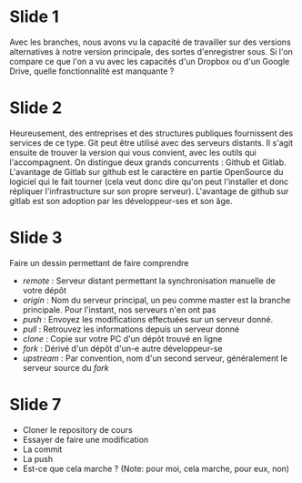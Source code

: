 # Slide 1

Avec les branches, nous avons vu la capacité de travailler sur des versions alternatives à notre version principale, des sortes d'enregistrer sous. Si l'on compare ce que l'on a vu avec les capacités d'un Dropbox ou d'un Google Drive, quelle fonctionnalité est manquante ?

# Slide 2

Heureusement, des entreprises et des structures publiques fournissent des services de ce type. Git peut être utilisé avec des serveurs distants. Il s'agit ensuite de trouver la version qui vous convient, avec les outils qui l'accompagnent. On distingue deux grands concurrents : Github et Gitlab. L'avantage de Gitlab sur github est le caractère en partie OpenSource du logiciel qui le fait tourner (cela veut donc dire qu'on peut l'installer et donc répliquer l'infrastructure sur son propre serveur). L'avantage de github sur gitlab est son adoption par les développeur-ses et son âge.

# Slide 3

Faire un dessin permettant de faire comprendre

- *remote* : Serveur distant permettant la synchronisation manuelle de votre dépôt
- *origin* : Nom du serveur principal, un peu comme master est la branche principale. Pour l'instant, nos serveurs n'en ont pas
- *push* : Envoyez les modifications effectuées sur un serveur donné.
- *pull* : Retrouvez les informations depuis un serveur donné
- *clone* : Copie sur votre PC d'un dépôt trouvé en ligne
- *fork* : Dérivé d'un dépôt d'un-e autre développeur-se
- *upstream* : Par convention, nom d'un second serveur, généralement le serveur source du *fork*

# Slide 7

- Cloner le repository de cours
- Essayer de faire une modification
- La commit
- La push
- Est-ce que cela marche ? (Note: pour moi, cela marche, pour eux, non)